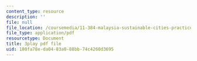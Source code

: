 ```yaml
---
content_type: resource
description: ''
file: null
file_location: /coursemedia/11-384-malaysia-sustainable-cities-practicum-spring-2018/180fa78eda0483a088bb74c4260d3695_4-adJfyB62s.pdf
file_type: application/pdf
resourcetype: Document
title: 3play pdf file
uid: 180fa78e-da04-83a0-88bb-74c4260d3695
---
```


